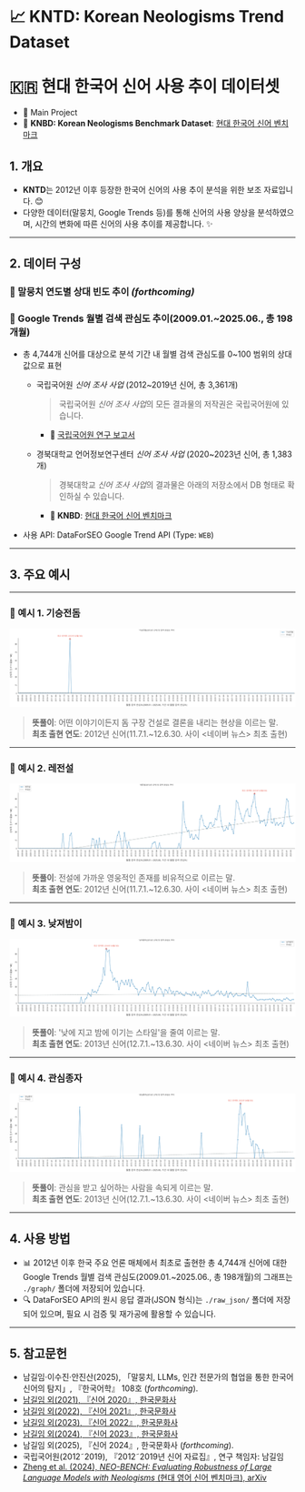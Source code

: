 # 📈 **KNTD: Korean Neologisms Trend Dataset**
# 🇰🇷 **현대 한국어 신어 사용 추이 데이터셋**
- 📂 Main Project  
- 🌱 **KNBD: Korean Neologisms Benchmark Dataset**: [현대 한국어 신어 벤치마크](https://github.com/Jees-an/Korean-neologisms-benchmark-dataset)

## 1. 개요

- **KNTD**는 2012년 이후 등장한 한국어 신어의 사용 추이 분석을 위한 보조 자료입니다. 😊
- 다양한 데이터(말뭉치, Google Trends 등)를 통해 신어의 사용 양상을 분석하였으며, 시간의 변화에 따른 신어의 사용 추이를 제공합니다. ✨

---

## 2. 데이터 구성

### 📌 말뭉치 연도별 상대 빈도 추이 *(forthcoming)*

### 📌 Google Trends 월별 검색 관심도 추이(2009.01.~2025.06., 총 198개월)

- 총 4,744개 신어를 대상으로 분석 기간 내 월별 검색 관심도를 0~100 범위의 상대값으로 표현
    - 국립국어원 *신어 조사 사업* (2012~2019년 신어, 총 3,361개)
      > 국립국어원 *신어 조사 사업*의 모든 결과물의 저작권은 국립국어원에 있습니다.
      - 🔗 [국립국어원 연구 보고서](https://www.korean.go.kr/front/reportData/reportDataList.do?searchOrder=years&mn_id=207)

    - 경북대학교 언어정보연구센터 *신어 조사 사업* (2020~2023년 신어, 총 1,383개)
      > 경북대학교 *신어 조사 사업*의 결과물은 아래의 저장소에서 DB 형태로 확인하실 수 있습니다.
      - 🌱 **KNBD**: [현대 한국어 신어 벤치마크](https://github.com/Jees-an/Korean-neologisms-benchmark-dataset)

- 사용 API: DataForSEO Google Trend API (Type: `WEB`)

---

## 3. 주요 예시

---

### 🧩 예시 1. **기승전돔**  
![예시 (1)](img/Korean_Neologism_Usage_Trend_Example_(1).png)  
> **뜻풀이**: 어떤 이야기이든지 돔 구장 건설로 결론을 내리는 현상을 이르는 말.  
> **최초 출현 연도**: 2012년 신어(11.7.1.~12.6.30. 사이 <네이버 뉴스> 최초 출현)

---

### 🧩 예시 2. **레전설**  
![예시 (2)](img/Korean_Neologism_Usage_Trend_Example_(2).png)  
> **뜻풀이**: 전설에 가까운 영웅적인 존재를 비유적으로 이르는 말.  
> **최초 출현 연도**: 2012년 신어(11.7.1.~12.6.30. 사이 <네이버 뉴스> 최초 출현)

---

### 🧩 예시 3. **낮져밤이**  
![예시 (3)](img/Korean_Neologism_Usage_Trend_Example_(3).png)  
> **뜻풀이**: '낮에 지고 밤에 이기는 스타일'을 줄여 이르는 말.  
> **최초 출현 연도**: 2013년 신어(12.7.1.~13.6.30. 사이 <네이버 뉴스> 최초 출현)

---

### 🧩 예시 4. **관심종자**  
![예시 (4)](img/Korean_Neologism_Usage_Trend_Example_(4).png)  
> **뜻풀이**: 관심을 받고 싶어하는 사람을 속되게 이르는 말.  
> **최초 출현 연도**: 2013년 신어(12.7.1.~13.6.30. 사이 <네이버 뉴스> 최초 출현)

---

## 4. 사용 방법

- 📊 2012년 이후 한국 주요 언론 매체에서 최초로 출현한 총 4,744개 신어에 대한 Google Trends 월별 검색 관심도(2009.01.~2025.06., 총 198개월)의 그래프는 `./graph/` 폴더에 저장되어 있습니다.
- 🔍 DataForSEO API의 원시 응답 결과(JSON 형식)는 `./raw_json/` 폴더에 저장되어 있으며, 필요 시 검증 및 재가공에 활용할 수 있습니다.

---

## 5. 참고문헌

- 남길임·이수진·안진산(2025), 「말뭉치, LLMs, 인간 전문가의 협업을 통한 한국어 신어의 탐지」, 『한국어학』 108호 (*forthcoming*).
- [남길임 외(2021), 『신어 2020』, 한국문화사](https://product.kyobobook.co.kr/detail/S000001848151)
- [남길임 외(2022), 『신어 2021』, 한국문화사](https://product.kyobobook.co.kr/detail/S000200563843)
- [남길임 외(2023), 『신어 2022』, 한국문화사](https://product.kyobobook.co.kr/detail/S000211731664)
- [남길임 외(2024), 『신어 2023』, 한국문화사](https://product.kyobobook.co.kr/detail/S000215101540)
- 남길임 외(2025), 『신어 2024』, 한국문화사 (*forthcoming*).
- 국립국어원(2012˜2019), 『2012˜2019년 신어 자료집』, 연구 책임자: 남길임
- [Zheng et al. (2024), *NEO-BENCH: Evaluating Robustness of Large Language Models with Neologisms* (현대 영어 신어 벤치마크), arXiv](https://arxiv.org/pdf/2402.12261)